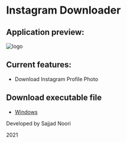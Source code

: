 # Instagram Downloader

## Application preview:

![logo](https://gcdn.pbrd.co/images/M3ey0VgVI9Jc.png?o=1)

## Current features:

* Download Instagram Profile Photo

## Download executable file

* [Windows](https://mega.nz/file/lY8gECzQ#pYwCTeV_y06LniIcK11mRXMa3gRf6gD1QrbzdBrsPY4)


Developed by Sajjad Noori

2021
